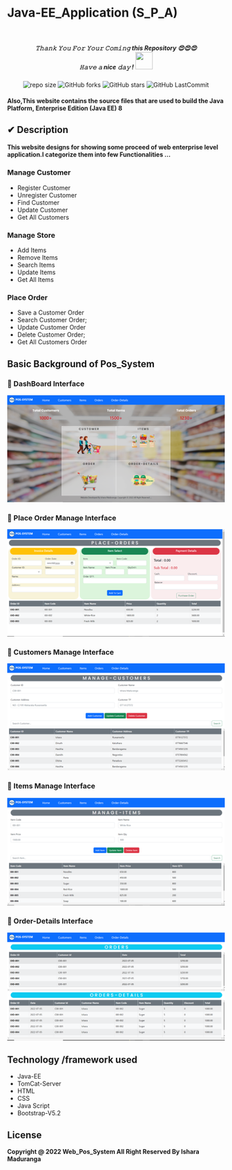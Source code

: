 # Java-EE_Application (S_P_A)
<br>
<h5 align="center">
𝚃𝚑𝚊𝚗𝚔 𝚈𝚘𝚞 𝙵𝚘𝚛 𝚈𝚘𝚞𝚛 𝙲𝚘𝚖𝚒𝚗𝚐 this Repository 😍😍😍<br>
𝙷𝚊𝚟𝚎 𝚊 nice 𝚍𝚊𝚢 ! 
	<img src="https://raw.githubusercontent.com/isharamaduranga/red-alpha/main/Hi.gif" width="40px" Height="40px">
</h5>
<div align="center">

![repo size](https://img.shields.io/github/repo-size/isharamaduranga/Java-EE_Application-SPA-?label=Repo%20Size&style=for-the-badge&labelColor=black&color=1eb61e)
![GitHub forks](https://img.shields.io/github/forks/isharamaduranga/Java-EE_Application-SPA-?&labelColor=black&color=2196f3&style=for-the-badge)
![GitHub stars](https://img.shields.io/github/stars/isharamaduranga/Java-EE_Application-SPA-?&labelColor=black&color=ff9800&style=for-the-badge)
![GitHub LastCommit](https://img.shields.io/github/last-commit/isharamaduranga/Java-EE_Application-SPA-?logo=github&labelColor=black&color=e91e63&style=for-the-badge)
</div>

#### Also,This website contains the source files that are used to build the Java Platform, Enterprise Edition (Java EE) 8

## ✔ Description
#### This website designs for showing some proceed of web enterprise level application.I categorize them into few Functionalities ...
### Manage Customer
* Register Customer
* Unregister Customer
* Find Customer
* Update Customer
* Get All Customers

### Manage Store
* Add Items
* Remove Items
* Search Items
* Update Items
* Get All Items

### Place Order
* Save a Customer Order
* Search Customer Order;
* Update Customer Order
* Delete Customer Order;
* Get All Customers Order

## Basic Background of Pos_System

### 🌱 DashBoard Interface
<img src="App-Pos_Front-End/assests/readme_img/dashboard.png">

### 🌱 Place Order Manage Interface
<img src="App-Pos_Front-End/assests/readme_img/ord.png">

### 🌱 Customers Manage Interface
<img src="App-Pos_Front-End/assests/readme_img/cus.png">

### 🌱 Items Manage Interface
<img src="App-Pos_Front-End/assests/readme_img/itm.png">

### 🌱 Order-Details Interface
<img src="App-Pos_Front-End/assests/readme_img/od_detail.png">


## Technology /framework used
* Java-EE 
* TomCat-Server
* HTML
* CSS
* Java Script
* Bootstrap-V5.2

## License
**Copyright @ 2022 Web_Pos_System All Right Reserved By Ishara Maduranga**
